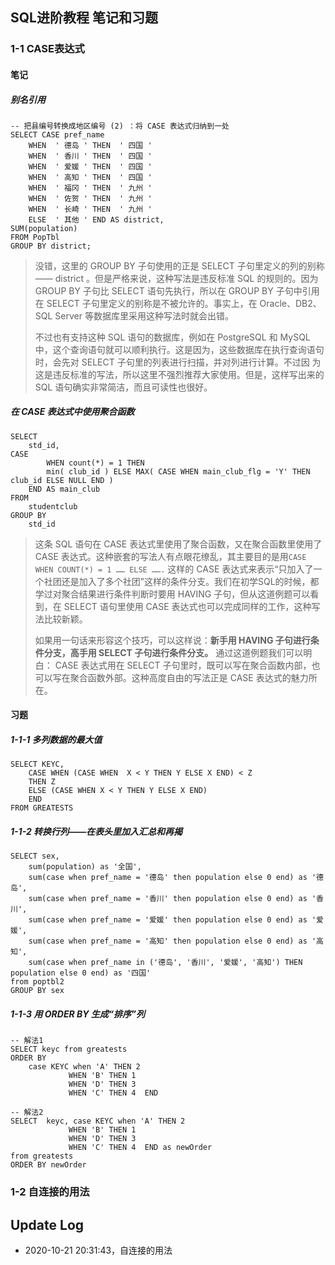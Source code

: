 ## SQL进阶教程 笔记和习题

### 1-1 CASE表达式

#### 笔记

##### 别名引用

```mysql
-- 把县编号转换成地区编号 (2) ：将 CASE 表达式归纳到一处
SELECT CASE pref_name
    WHEN  ' 德岛 ' THEN  ' 四国 '
    WHEN  ' 香川 ' THEN  ' 四国 '
    WHEN  ' 爱媛 ' THEN  ' 四国 '
    WHEN  ' 高知 ' THEN  ' 四国 '
    WHEN  ' 福冈 ' THEN  ' 九州 '
    WHEN  ' 佐贺 ' THEN  ' 九州 '
    WHEN  ' 长崎 ' THEN  ' 九州 '
    ELSE  ' 其他 ' END AS district,
SUM(population)
FROM PopTbl
GROUP BY district;  
```

> 没错，这里的 GROUP BY 子句使用的正是 SELECT 子句里定义的列的别称—— district 。但是严格来说，这种写法是违反标准 SQL 的规则的。因为 GROUP BY 子句比 SELECT 语句先执行，所以在 GROUP BY 子句中引用在 SELECT 子句里定义的别称是不被允许的。事实上，在 Oracle、DB2、SQL Server 等数据库里采用这种写法时就会出错。
>
> 不过也有支持这种 SQL 语句的数据库，例如在 PostgreSQL 和 MySQL中，这个查询语句就可以顺利执行。这是因为，这些数据库在执行查询语句时，会先对 SELECT 子句里的列表进行扫描，并对列进行计算。不过因
> 为这是违反标准的写法，所以这里不强烈推荐大家使用。但是，这样写出来的 SQL 语句确实非常简洁，而且可读性也很好。

##### 在 CASE 表达式中使用聚合函数

```mysql
SELECT
	std_id,
CASE
		WHEN count(*) = 1 THEN
		min( club_id ) ELSE MAX( CASE WHEN main_club_flg = 'Y' THEN club_id ELSE NULL END ) 
	END AS main_club 
FROM
	studentclub 
GROUP BY
	std_id
```

> 这条 SQL 语句在 CASE 表达式里使用了聚合函数，又在聚合函数里使用了 CASE 表达式。这种嵌套的写法人有点眼花缭乱，其主要目的是用`CASE WHEN COUNT(*) = 1 …… ELSE …….` 这样的 CASE 表达式来表示“只加入了一个社团还是加入了多个社团”这样的条件分支。我们在初学SQL的时候，都学过对聚合结果进行条件判断时要用 HAVING 子句，但从这道例题可以看到，在 SELECT 语句里使用 CASE 表达式也可以完成同样的工作，这种写法比较新颖。
>
> 如果用一句话来形容这个技巧，可以这样说：**新手用 HAVING 子句进行条件分支，高手用 SELECT 子句进行条件分支。**
> 通过这道例题我们可以明白： CASE 表达式用在 SELECT 子句里时，既可以写在聚合函数内部，也可以写在聚合函数外部。这种高度自由的写法正是 CASE 表达式的魅力所在。

#### 习题

##### 1-1-1 多列数据的最大值

```mysql
SELECT KEYC,
	CASE WHEN (CASE WHEN  X < Y THEN Y ELSE X END) < Z
	THEN Z 
	ELSE (CASE WHEN X < Y THEN Y ELSE X END)
	END
FROM GREATESTS
```

##### 1-1-2 转换行列——在表头里加入汇总和再揭

```mysql
SELECT sex,
	sum(population) as '全国',
	sum(case when pref_name = '德岛' then population else 0 end) as '德岛',
	sum(case when pref_name = '香川' then population else 0 end) as '香川',
	sum(case when pref_name = '爱媛' then population else 0 end) as '爱媛',
	sum(case when pref_name = '高知' then population else 0 end) as '高知',
	sum(case when pref_name in ('德岛', '香川', '爱媛', '高知') THEN population else 0 end) as '四国'
from poptbl2
GROUP BY sex
```

##### 1-1-3 用 ORDER BY 生成“排序”列

```mysql
-- 解法1
SELECT keyc from greatests 
ORDER BY 
	case KEYC when 'A' THEN 2 
			 WHEN 'B' THEN 1 
			 WHEN 'D' THEN 3 
			 WHEN 'C' THEN 4  END
			 
-- 解法2
SELECT 	keyc, case KEYC when 'A' THEN 2 
			 WHEN 'B' THEN 1 
			 WHEN 'D' THEN 3 
			 WHEN 'C' THEN 4  END as newOrder
from greatests
ORDER BY newOrder
```

### 1-2 自连接的用法





## Update Log

- 2020-10-21 20:31:43，自连接的用法